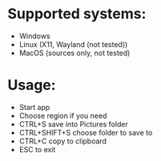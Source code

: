 # Supported systems:
 - Windows
 - Linux (X11, Wayland (not tested))
 - MacOS (sources only, not tested)

# Usage:
 - Start app
 - Choose region if you need
 - CTRL+S save into Pictures folder
 - CTRL+SHIFT+S choose folder to save to
 - CTRL+C copy to clipboard
 - ESC to exit
